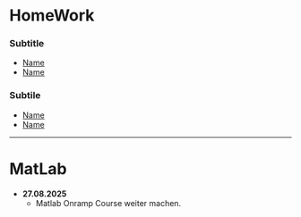 # HomeWork

### Subtitle 
- [Name](#Link)
- [Name](#Link)

### Subtile
- [Name](#Link)
- [Name](#Link)

---
# MatLab

- **27.08.2025**
    - Matlab Onramp Course weiter machen.
